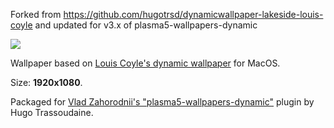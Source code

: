 
Forked from <https://github.com/hugotrsd/dynamicwallpaper-lakeside-louis-coyle> and updated for v3.x of plasma5-wallpapers-dynamic

![](https://github.com/hugotrsd/dynamicwallpaper-lakeside-louis-coyle/blob/master/contents/images/preview.jpg)

Wallpaper based on [Louis Coyle's dynamic wallpaper](https://dynamicwallpaper.club/wallpaper/jculsb683ok) for MacOS.

Size: **1920x1080**.


Packaged for [Vlad Zahorodnii's "plasma5-wallpapers-dynamic"](https://github.com/zzag/plasma5-wallpapers-dynamic) plugin by Hugo Trassoudaine.
